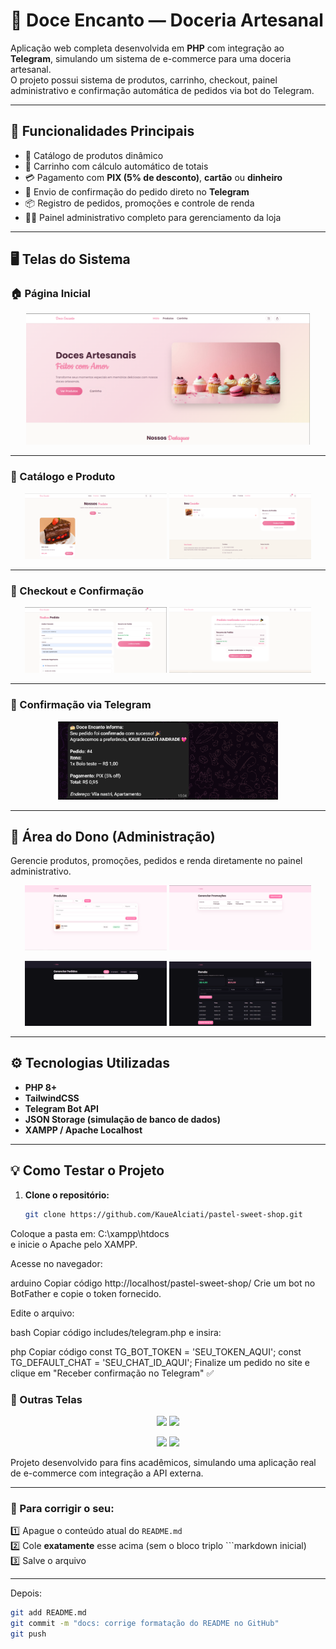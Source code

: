# 🍰 Doce Encanto — Doceria Artesanal

Aplicação web completa desenvolvida em **PHP** com integração ao **Telegram**, simulando um sistema de e-commerce para uma doceria artesanal.  
O projeto possui sistema de produtos, carrinho, checkout, painel administrativo e confirmação automática de pedidos via bot do Telegram.

---

## 🚀 Funcionalidades Principais

- 🧁 Catálogo de produtos dinâmico  
- 🛒 Carrinho com cálculo automático de totais  
- 💳 Pagamento com **PIX (5% de desconto)**, **cartão** ou **dinheiro**  
- 🤖 Envio de confirmação do pedido direto no **Telegram**  
- 📦 Registro de pedidos, promoções e controle de renda  
- 👩‍💻 Painel administrativo completo para gerenciamento da loja  

---

## 🖥️ Telas do Sistema

### 🏠 Página Inicial
<p align="center">
  <img src="assets/screenshots/home.png" width="90%" alt="Tela inicial da Doce Encanto" />
</p>

---

### 🧁 Catálogo e Produto
<p align="center">
  <img src="assets/screenshots/produto.png" width="45%" />
  <img src="assets/screenshots/carrinho.png" width="45%" />
</p>

---

### 🧾 Checkout e Confirmação
<p align="center">
  <img src="assets/screenshots/finalizar.png" width="45%" />
  <img src="assets/screenshots/pedido realizado.png" width="45%" />
</p>

---

### 💬 Confirmação via Telegram
<p align="center">
  <img src="assets/screenshots/mensagem telegram.png" width="70%" alt="Mensagem automática no Telegram" />
</p>

---

## 🧭 Área do Dono (Administração)

Gerencie produtos, promoções, pedidos e renda diretamente no painel administrativo.

<p align="center">
  <img src="assets/screenshots/tela dono produtos.png" width="45%" />
  <img src="assets/screenshots/tela dono promocoes.png" width="45%" />
</p>

<p align="center">
  <img src="assets/screenshots/tela dono pedidos.png" width="45%" />
  <img src="assets/screenshots/tela dono renda.png" width="45%" />
</p>

---

## ⚙️ Tecnologias Utilizadas

- **PHP 8+**
- **TailwindCSS**
- **Telegram Bot API**
- **JSON Storage (simulação de banco de dados)**
- **XAMPP / Apache Localhost**

---

## 💡 Como Testar o Projeto

1. **Clone o repositório:**
   ```bash
   git clone https://github.com/KaueAlciati/pastel-sweet-shop.git
Coloque a pasta em:
C:\xampp\htdocs\
e inicie o Apache pelo XAMPP.

Acesse no navegador:

arduino
Copiar código
http://localhost/pastel-sweet-shop/
Crie um bot no BotFather
e copie o token fornecido.

Edite o arquivo:

bash
Copiar código
includes/telegram.php
e insira:

php
Copiar código
const TG_BOT_TOKEN   = 'SEU_TOKEN_AQUI';
const TG_DEFAULT_CHAT = 'SEU_CHAT_ID_AQUI';
Finalize um pedido no site e clique em
"Receber confirmação no Telegram" ✅

### 📸 Outras Telas
<p align="center"> <img src="assets/screenshots/login.png" width="45%" /> <img src="assets/screenshots/cadastre-se.png" width="45%" /> </p> <p align="center"> <img src="assets/screenshots/dashboard.png" width="45%" /> <img src="assets/screenshots/banco de dados.png" width="45%" /> </p>
Projeto desenvolvido para fins acadêmicos, simulando uma aplicação real de e-commerce com integração a API externa.

---

### 💾 Para corrigir o seu:
1️⃣ Apague o conteúdo atual do `README.md`  
2️⃣ Cole **exatamente** esse acima (sem o bloco triplo \`\`\`markdown inicial)  
3️⃣ Salve o arquivo  

---

Depois:
```bash
git add README.md
git commit -m "docs: corrige formatação do README no GitHub"
git push
